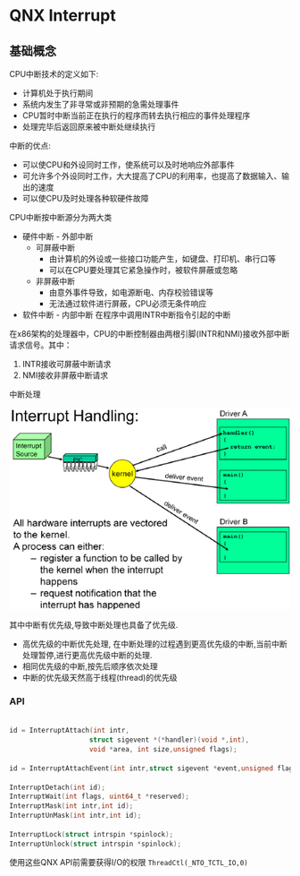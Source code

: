 # QNX Interrupt

## 基础概念

CPU中断技术的定义如下:

*  计算机处于执行期间
*  系统内发生了非寻常或非预期的急需处理事件
*  CPU暂时中断当前正在执行的程序而转去执行相应的事件处理程序
*  处理完毕后返回原来被中断处继续执行

中断的优点:

* 可以使CPU和外设同时工作，使系统可以及时地响应外部事件
* 可允许多个外设同时工作，大大提高了CPU的利用率，也提高了数据输入、输出的速度
* 可以使CPU及时处理各种软硬件故障

CPU中断按中断源分为两大类

* 硬件中断 - 外部中断
  * 可屏蔽中断
    * 由计算机的外设或一些接口功能产生，如键盘、打印机、串行口等
    * 可以在CPU要处理其它紧急操作时，被软件屏蔽或忽略
  * 非屏蔽中断
    * 由意外事件导致，如电源断电、内存校验错误等
    * 无法通过软件进行屏蔽，CPU必须无条件响应
* 软件中断 - 内部中断 在程序中调用INTR中断指令引起的中断

在x86架构的处理器中，CPU的中断控制器由两根引脚(INTR和NMI)接收外部中断请求信号。其中：

1. INTR接收可屏蔽中断请求
2. NMI接收非屏蔽中断请求

中断处理

![Interrupt Handling](img/04_intr_handling.png)

其中中断有优先级,导致中断处理也具备了优先级. 
* 高优先级的中断优先处理, 在中断处理的过程遇到更高优先级的中断,当前中断处理暂停,进行更高优先级中断的处理. 
* 相同优先级的中断,按先后顺序依次处理
* 中断的优先级天然高于线程(thread)的优先级

### API

```c

id = InterruptAttach(int intr,
                    struct sigevent *(*handler)(void *,int),
                    void *area, int size,unsigned flags);

id = InterruptAttachEvent(int intr,struct sigevent *event,unsigned flags);

InterruptDetach(int id);
InterruptWait(int flags, uint64_t *reserved);
InterruptMask(int intr,int id);
InterruptUnMask(int intr,int id);

InterruptLock(struct intrspin *spinlock);
InterruptUnlock(struct intrspin *spinlock);
```

使用这些QNX API前需要获得I/O的权限  `ThreadCtl(_NTO_TCTL_IO,0)`
